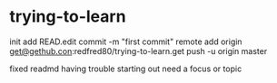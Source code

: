 # trying-to-learn
init
add READ.edit
commit -m "first commit"
remote add origin get@gethub.con:redfred80/trying-to-learn.get
push -u origin master


fixed readmd
having trouble starting out 
need a focus or topic 

